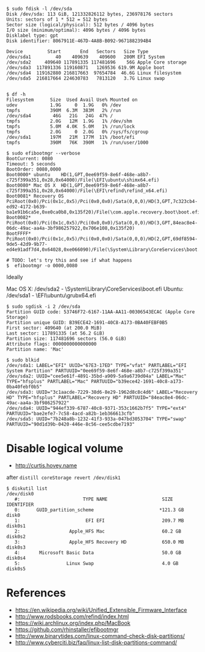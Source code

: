 <!--
{
  "title": "EFI: Extensible Firmware Interface",
  "date": "2016-09-03T14:52:24.000Z",
  "category": "",
  "tags": [],
  "draft": true
}
-->

```prettyprint
$ sudo fdisk -l /dev/sda
Disk /dev/sda: 113 GiB, 121332826112 bytes, 236978176 sectors
Units: sectors of 1 * 512 = 512 bytes
Sector size (logical/physical): 512 bytes / 4096 bytes
I/O size (minimum/optimal): 4096 bytes / 4096 bytes
Disklabel type: gpt
Disk identifier: 8067911E-467D-4A8B-B092-9671882394B4

Device         Start       End   Sectors   Size Type
/dev/sda1         40    409639    409600   200M EFI System
/dev/sda2     409640 117891335 117481696    56G Apple Core storage
/dev/sda3  117891336 119160871   1269536 619.9M Apple boot
/dev/sda4  119162880 216817663  97654784  46.6G Linux filesystem
/dev/sda5  216817664 224630783   7813120   3.7G Linux swap


$ df -h
Filesystem      Size  Used Avail Use% Mounted on
udev            1.9G     0  1.9G   0% /dev
tmpfs           390M  6.3M  383M   2% /run
/dev/sda4        46G   21G   24G  47% /
tmpfs           2.0G   12M  1.9G   1% /dev/shm
tmpfs           5.0M  4.0K  5.0M   1% /run/lock
tmpfs           2.0G     0  2.0G   0% /sys/fs/cgroup
/dev/sda1       197M   21M  177M  11% /boot/efi
tmpfs           390M   76K  390M   1% /run/user/1000

$ sudo efibootmgr --verbose
BootCurrent: 0080
Timeout: 5 seconds
BootOrder: 0080,0000
Boot0000* ubuntu	HD(1,GPT,0ee69f59-8e6f-468e-a8b7-c725f399a351,0x28,0x64000)/File(\EFI\ubuntu\shimx64.efi)
Boot0080* Mac OS X	HD(1,GPT,0ee69f59-8e6f-468e-a8b7-c725f399a351,0x28,0x64000)/File(\EFI\refind\refind_x64.efi)
Boot0081* Recovery OS	PciRoot(0x0)/Pci(0x1c,0x5)/Pci(0x0,0x0)/Sata(0,0,0)/HD(3,GPT,7c323cb4-ed92-4172-b639-ba1e91b6ca5e,0xe0ca0b8,0x135f20)/File(\com.apple.recovery.boot\boot.efi)
Boot0082* 	PciRoot(0x0)/Pci(0x1c,0x5)/Pci(0x0,0x0)/Sata(0,0,0)/HD(3,GPT,84eac8e4-06dc-49ac-aa4a-3bf986257922,0x706e108,0x135f20)
BootFFFF* 	PciRoot(0x0)/Pci(0x1c,0x5)/Pci(0x0,0x0)/Sata(0,0,0)/HD(2,GPT,69df8594-9de5-42d9-9b77-ed4e91adf7d4,0x64028,0xe066090)/File(\System\Library\CoreServices\boot.efi)

# TODO: let's try this and see if what happens
$  efibootmgr -o 0000,0080
```

Ideally

Mac OS X: /dev/sda2 - \System\Library\CoreServices\boot.efi
Ubuntu: /dev/sda1 - \EFI\ubuntu\grubx64.efi

```
$ sudo sgdisk -i 2 /dev/sda
Partition GUID code: 53746F72-6167-11AA-AA11-00306543ECAC (Apple Core Storage)
Partition unique GUID: B39ECE42-1691-40C8-A173-0BA40FEBF0B5
First sector: 409640 (at 200.0 MiB)
Last sector: 117891335 (at 56.2 GiB)
Partition size: 117481696 sectors (56.0 GiB)
Attribute flags: 0000000000000000
Partition name: 'Mac'

$ sudo blkid 
/dev/sda1: LABEL="EFI" UUID="67E3-17ED" TYPE="vfat" PARTLABEL="EFI System Partition" PARTUUID="0ee69f59-8e6f-468e-a8b7-c725f399a351"
/dev/sda2: UUID="cee5e61f-4891-35bd-a909-5a9a6739d04a" LABEL="Mac" TYPE="hfsplus" PARTLABEL="Mac" PARTUUID="b39ece42-1691-40c8-a173-0ba40febf0b5"
/dev/sda3: UUID="3c1aacde-7229-38d6-8e29-1962d8c8c4d6" LABEL="Recovery HD" TYPE="hfsplus" PARTLABEL="Recovery HD" PARTUUID="84eac8e4-06dc-49ac-aa4a-3bf986257922"
/dev/sda4: UUID="944ef339-6787-40c8-9371-353c1662b7f5" TYPE="ext4" PARTUUID="bae2efe7-7c58-4acd-a82b-1eb366613cfb"
/dev/sda5: UUID="7b248a8b-1232-41f3-933a-047bd3053704" TYPE="swap" PARTUUID="90d1d39b-0420-446e-8c56-cee5cdbe7193"
```

# Disable logical volume

- http://curtis.hovey.name

after `distill coreStorage revert /dev/disk1`

```
$ diskutil list
/dev/disk0
   #:                       TYPE NAME                    SIZE       IDENTIFIER
   0:      GUID_partition_scheme                        *121.3 GB   disk0
   1:                        EFI EFI                     209.7 MB   disk0s1
   2:                  Apple_HFS Mac                     60.2 GB    disk0s2
   3:                  Apple_HFS Recovery HD             650.0 MB   disk0s3
   4:       Microsoft Basic Data                         50.0 GB    disk0s4
   5:                 Linux Swap                         4.0 GB     disk0s5
```

# References

- https://en.wikipedia.org/wiki/Unified_Extensible_Firmware_Interface
- http://www.rodsbooks.com/refind/index.html
- https://wiki.archlinux.org/index.php/MacBook
- https://github.com/rhinstaller/efibootmgr
- http://www.binarytides.com/linux-command-check-disk-partitions/
- http://www.cyberciti.biz/faq/linux-list-disk-partitions-command/